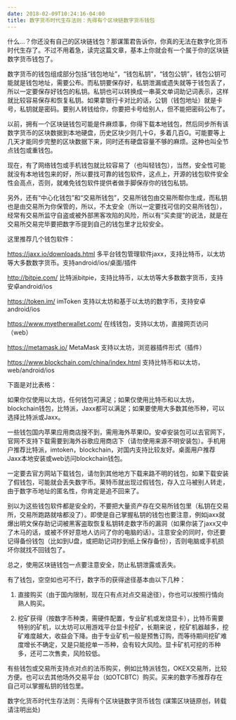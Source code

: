 ```yaml
---
date: 2018-02-09T10:24:16-04:00
title: 数字货币时代生存法则：先得有个区块链数字货币钱包
---
```



什么...？你还没有自己的区块链钱包？那谋策君告诉你，你真的无法在数字化货币时代生存了。不过不用着急，读完这篇文章，基本上你就会有一个属于你的区块链数字货币钱包了。

数字货币的钱包组成部分包括“钱包地址”，“钱包私钥”，“钱包公钥”，钱包公钥可能就是钱包地址，需要公布。而私钥要保存好，私钥泄漏或遗失就等于钱包丢了，所以一定要保存好钱包的私钥。私钥也可以转换成一串英文单词助记词表示，这样就比较容易保存和恢复私钥。如果拿银行卡对比的话，公钥（钱包地址）就是卡号，私钥就是密码。要别人转钱给你，你要把卡号给别人，但不能把密码公布了。

<!--more-->

以前，拥有一个区块链钱包可能是件麻烦事，你得下载本地钱包，然后同步所有该数字货币的区块数据到本地硬盘，历史区块少则几十G，多着几百G。可能要等上几天才能同步完整的区块数据下来，同时还有硬盘容量不够的麻烦。这种也叫全节点钱包或重钱包。



现在，有了网络钱包或手机钱包就比较容易了（也叫轻钱包），当然，安全性可能就没有本地钱包来的好，所以要找可靠的钱包软件，这点上，开源的钱包软件安全性会高点，否则，就难免钱包软件提供者做手脚保存你的钱包私钥。



另外，还有“中心化钱包”和“交易所钱包”，交易所钱包由交易所帮你生成，而私钥也是由交易所为你保管的，所以，不太安全（所以一定要找可信的交易所钱包），经常有交易所监守自盗或被外部黑客攻陷的风险，所以有“买卖提”的说法，就是在交易所交易完毕要把数字币提到自己的钱包里才比较安全。






这里推荐几个钱包软件：

https://jaxx.io/downloads.html 多平台钱包管理软件jaxx，支持比特币，以太坊等大多数数字货币。支持android/ios/桌面/插件

http://bitpie.com/ 比特派bitpie，支持比特币，以太坊等大多数数字货币，支持安卓android/ios

https://token.im/ imToken 支持以太坊和基于以太坊的数字币，支持安卓android/ios

https://www.myetherwallet.com/  在线钱包，支持以太坊，直接网页访问（web）

https://metamask.io/ MetaMask 支持以太坊，浏览器插件形式（插件）

https://www.blockchain.com/china/index.html 支持比特币和以太坊，web/android/ios



下面是对比表格：




如果你仅使用以太坊，任何钱包可满足；如果仅使用比特币和以太坊，blockchain钱包，比特派，Jaxx都可以满足；如果要使用大多数其他币种，可以选择比特派或Jaxx。



一些钱包国内苹果应用商店搜不到，需用海外苹果ID。安卓安装包可以去官网下，官网不支持下载需要到海外谷歌应用商店下（请勿使用来源不明安装包）。手机用户推荐比特派，imtoken，blockchain，对国内支持比较友好。桌面用户推荐Jaxx本地安装或web访问blockchain钱包。



一定要去官方网站下载钱包，请勿到其他地方下载来路不明的钱包，如果下载安装了假钱包，可能就会丢失数字币。莱特币就出现过假钱包，存入立马被别人转走，由于数字币地址的匿名性，你肯定是追不回来了。



别以为这些钱包软件都是安全的，不要把大量资产存在交易所钱包里（私钥在交易所，交易所跑路就啥都没了）。即使是自己掌握私钥的钱包也要注意，例如jaxx就爆出明文保存助记词被黑客盗取恢复私钥转走数字币的漏洞（如果你装了jaxx又中了木马的话，或被不怀好意地人访问了你的电脑的话）。注意安全的同时，你还要记得备份钱包（比如到U盘，或把助记词抄到纸上保存备份），否则电脑或手机损坏你就找不回钱包了。



总之，使用区块链钱包一点要注意安全，防止私钥泄露或丢失。



有了钱包，空空如也可不行，数字币的获得途径基本由以下几种：



1. 直接购买（由于国内限制，现在只有点对点交易途径），你也可以按照行情向熟人购买。

2. 挖矿获得（按数字币种类，需硬件配置，专业矿机或发烧显卡），比特币需要特别的矿机，以太坊可以用游戏平台显卡挖矿，长期来说 ，挖矿机器越多，挖矿难度越大，收益会下降。由于专业矿机一般是预售订购，而等待期间挖矿难度增长不确定，又是只能挖单一币种，会有较大风险。显卡矿机可挖的币种多，还可二次售卖，风险较低。



有些钱包或交易所支持点对点的法币购买，例如比特派钱包，OKEX交易所，比较方便。也可以去其他场外交易平台（如OTCBTC）购买。买来的数字币推荐存在自己可以掌握私钥的钱包里。



数字化货币时代生存法则：先得有个区块链数字货币钱包 (谋策区块链原创，转载请注明出处)

